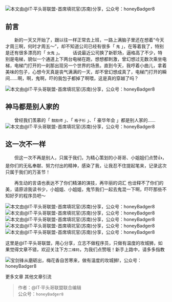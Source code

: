 # 

![本文由@IT·平头哥联盟-首席填坑官(苏南)分享，公众号：honeyBadger8](./_banner/banner02.png)
## 前言
　　新的一天又开始了，跟以往一样正常去上班，一路上满脑子里还在想着“今天才周三啊，何时才周五～”，却不知道公司已经有很多「 `鬼` 」，在等着我了，特别是还有很多漂亮的「 `女鬼` 」。
　　话说最近公司换了新职场，逼格高了不少，特别是电梯，貌似一个通道上下两台电梯在跑，想想都刺激，曾幻想过无数次乘坐电梯，电梯门打开的一刹那出现另一个世界的场景。直到今天，我哼着小曲儿，拿着美味的包子，心想今天真是丧气满满的一天，却不曾幻想成真了，电梯门打开的瞬间……啊，啊，鬼啊，吓的我包子都掉了啊喂，这是真的穿越了吗？

![本文由@IT·平头哥联盟-首席填坑官(苏南)分享，公众号：honeyBadger8](./_images/hall001.png)

## 神马都是别人家的

　　曾经我们羡慕的「 `鼓励师` 」、「 `格子衫` 」、「 豪华年会 」都是别人家的……
![本文由@IT·平头哥联盟-首席填坑官(苏南)分享，公众号：honeyBadger8](./_images/hall002.png)

## 这一次不一样

　　但这一次不再是别人，只属于我们，为精心策划的小哥哥、小姐姐们点赞👍，是你们的无私奉献、努力付出的精神，感染了我，让我忍不住提起笔来，记录这次只属于我们的万圣节！

　　再生动的言语也表达不了你们精湛的演技，再华丽的词汇 也诠释不了你们的美，请原谅我读书少，小姐姐、小姐姐，鬼节我们一起去鬼混一下啊，吓吓那些不知好歹的程序员吧～

![本文由@IT·平头哥联盟-首席填坑官(苏南)分享，公众号：honeyBadger8](./_images/hall008.png)
![本文由@IT·平头哥联盟-首席填坑官(苏南)分享，公众号：honeyBadger8](./_images/hall005.jpeg)
![本文由@IT·平头哥联盟-首席填坑官(苏南)分享，公众号：honeyBadger8](./_images/hall003.jpeg)
![本文由@IT·平头哥联盟-首席填坑官(苏南)分享，公众号：honeyBadger8](./_images/hall004.jpeg)
![本文由@IT·平头哥联盟-首席填坑官(苏南)分享，公众号：honeyBadger8](./_images/hall009.png)

这里是@IT·平头哥联盟，用心分享，立志不做程序员，只做有温度的攻城狮，如果觉得文章不错，欢迎关注下方`二维码`，为我们点赞哦！新手上路中，请多多指教

![宝剑锋从磨砺出，梅花香自苦寒来，做有温度的攻城狮!，公众号：honeyBadger8](https://honeybadger8.github.io/blog/frontends/_banner/card.gif)

更多文章
其他文章引流

> 作者：@IT·平头哥联盟联合编辑<br/>
> 公众号：`honeyBadger8`






